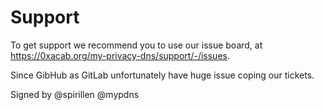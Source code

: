 # Support

To get support we recommend you to use our issue board,
at https://0xacab.org/my-privacy-dns/support/-/issues.

Since GibHub as GitLab unfortunately have huge issue
coping our tickets.

Signed by
@spirillen @mypdns
